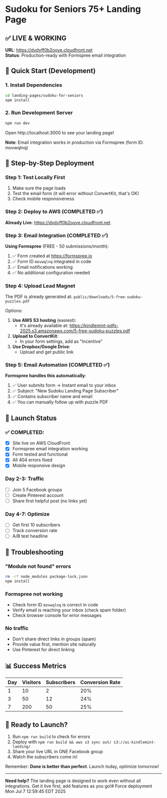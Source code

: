 # Sudoku for Seniors 75+ Landing Page

## ✅ LIVE & WORKING 
**URL**: https://dvdyff0b2oove.cloudfront.net  
**Status**: Production-ready with Formspree email integration

## 🚀 Quick Start (Development)

### 1. Install Dependencies

```bash
cd landing-pages/sudoku-for-seniors
npm install
```

### 2. Run Development Server

```bash
npm run dev
```

Open http://localhost:3000 to see your landing page!

**Note**: Email integration works in production via Formspree (form ID: movwqlnq)

## 📝 Step-by-Step Deployment

### Step 1: Test Locally First
1. Make sure the page loads
2. Test the email form (it will error without ConvertKit, that's OK)
3. Check mobile responsiveness

### Step 2: Deploy to AWS (COMPLETED ✅)

**Already Live**: https://dvdyff0b2oove.cloudfront.net

### Step 3: Email Integration (COMPLETED ✅)

**Using Formspree** (FREE - 50 submissions/month):
1. ✅ Form created at https://formspree.io
2. ✅ Form ID `movwqlnq` integrated in code  
3. ✅ Email notifications working
4. ✅ No additional configuration needed

### Step 4: Upload Lead Magnet

The PDF is already generated at:
`public/downloads/5-free-sudoku-puzzles.pdf`

Options:
1. **Use AWS S3 hosting** (easiest):
   - It's already available at: https://kindlemint-pdfs-2025.s3.amazonaws.com/5-free-sudoku-puzzles.pdf
2. **Upload to ConvertKit**:
   - In your form settings, add as "Incentive"
3. **Use Dropbox/Google Drive**:
   - Upload and get public link

### Step 5: Email Automation (COMPLETED ✅)

**Formspree handles this automatically**:
1. ✅ User submits form → Instant email to your inbox
2. ✅ Subject: "New Sudoku Landing Page Subscriber"  
3. ✅ Contains subscriber name and email
4. ✅ You can manually follow up with puzzle PDF

## 🎯 Launch Status

### ✅ COMPLETED:
- [x] Site live on AWS CloudFront
- [x] Formspree email integration working  
- [x] Form tested and functional
- [x] All 404 errors fixed
- [x] Mobile responsive design

### Day 2-3: Traffic
- [ ] Join 5 Facebook groups
- [ ] Create Pinterest account
- [ ] Share first helpful post (no links yet)

### Day 4-7: Optimize
- [ ] Get first 10 subscribers
- [ ] Track conversion rate
- [ ] A/B test headline

## 🔧 Troubleshooting

### "Module not found" errors
```bash
rm -rf node_modules package-lock.json
npm install
```

### Formspree not working
- Check form ID `movwqlnq` is correct in code
- Verify email is reaching your inbox (check spam folder)
- Check browser console for error messages

### No traffic
- Don't share direct links in groups (spam)
- Provide value first, mention site naturally
- Use Pinterest for direct linking

## 📊 Success Metrics

| Day | Visitors | Subscribers | Conversion Rate |
|-----|----------|-------------|-----------------|
| 1   | 10       | 2           | 20%             |
| 3   | 50       | 12          | 24%             |
| 7   | 200      | 50          | 25%             |

## 🚀 Ready to Launch?

1. Run `npm run build` to check for errors
2. Deploy with `npm run build && aws s3 sync out/ s3://ai-kindlemint-landing/`
3. Share your live URL in ONE Facebook group
4. Watch the subscribers come in!

Remember: **Done is better than perfect**. Launch today, optimize tomorrow!

---

**Need help?** The landing page is designed to work even without all integrations. Get it live first, add features as you go!# Force deployment Mon Jul  7 12:59:45 EDT 2025
